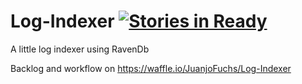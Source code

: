 Log-Indexer [![Stories in Ready](https://badge.waffle.io/JuanjoFuchs/Log-Indexer.png?label=ready)](http://waffle.io/JuanjoFuchs/Log-Indexer) 
===========

A little log indexer using RavenDb

Backlog and workflow on https://waffle.io/JuanjoFuchs/Log-Indexer
